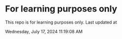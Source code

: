 # For learning purposes only
This repo is for learning purposes only.
Last updated at

Wednesday, July 17, 2024 11:19:08 AM

